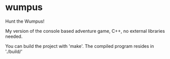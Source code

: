 # wumpus
Hunt the Wumpus!

My version of the console based adventure game, C++, no external libraries needed.

You can build the project with 'make'.
The compiled program resides in './build/'
